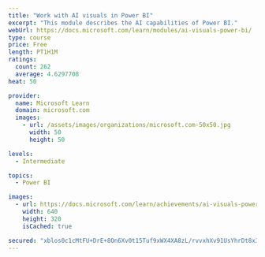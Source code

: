 ```yaml
---
title: "Work with AI visuals in Power BI"
excerpt: "This module describes the AI capabilities of Power BI."
webUrl: https://docs.microsoft.com/learn/modules/ai-visuals-power-bi/
type: course
price: Free
length: PT1H1M
ratings:
  count: 262
  average: 4.6297708
heat: 50

provider:
  name: Microsoft Learn
  domain: microsoft.com
  images:
    - url: /assets/images/organizations/microsoft.com-50x50.jpg
      width: 50
      height: 50

levels:
  - Intermediate

topics:
  - Power BI

images:
  - url: https://docs.microsoft.com/learn/achievements/ai-visuals-power-bi-social.png
    width: 640
    height: 320
    isCached: true

secured: "xblos0c1cMtFU+DrE+8On6Xv0t15Tuf9xWX4XA8zL/rvvxhXv91UsYhrDt8x3gUsK6AwLCFUIgRSjopXqMnmWblfrfcU6HmhCWzdWpQpLmfuHRtsvdJ1AtqoyC+hASVgi/hrvAzYaWpSmk62kiB6H7HR9gFFG3U8FsetsGZ9nMlmUTIFzwB2AYi2IuqxTflkZKfHK2j7hye8/hrIR9VvfBZRiPP/K/XCcVizE0nW/4Tt35NanujCyhYkg4y++SvqgfVoYGlJLh2Q6Vc6/BgIKdLFdBim6ZaoPPPB6MIt9cNt4v3uzvTvyygy/SqsJh+bCyWj0CIs8dW6sd4UmZauBn4fsIrHpcvffyGnbu1rYZ1LTdSLxC7BxxZGO6rSZaavo/7+G3ZHX61fUYWw1rNrnj9xYVoB/t6/6ZqZUDyTk9A=;ZlPdsDq6QdNTS5qb3m0/Rg=="
---
```


